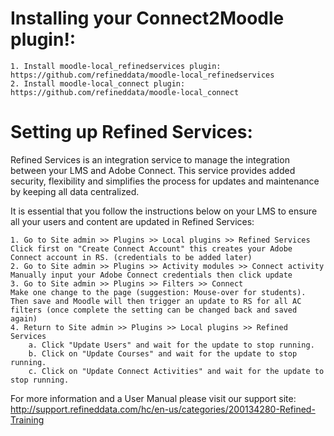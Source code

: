 Installing your Connect2Moodle plugin!:
======================================

    1. Install moodle-local_refinedservices plugin: https://github.com/refineddata/moodle-local_refinedservices
    2. Install moodle-local_connect plugin: https://github.com/refineddata/moodle-local_connect

Setting up Refined Services:
============================

Refined Services is an integration service to manage the integration between your LMS and Adobe Connect.  This service provides added security, flexibility and simplifies the process for updates and maintenance by keeping all data centralized.

It is essential that you follow the instructions below on your LMS to ensure all your users and content are updated in Refined Services:

    1. Go to Site admin >> Plugins >> Local plugins >> Refined Services
    Click first on "Create Connect Account" this creates your Adobe Connect account in RS. (credentials to be added later)
    2. Go to Site admin >> Plugins >> Activity modules >> Connect activity
    Manually input your Adobe Connect credentials then click update
    3. Go to Site admin >> Plugins >> Filters >> Connect
    Make one change to the page (suggestion: Mouse-over for students).  Then save and Moodle will then trigger an update to RS for all AC filters (once complete the setting can be changed back and saved again)
    4. Return to Site admin >> Plugins >> Local plugins >> Refined Services
        a. Click "Update Users" and wait for the update to stop running.
        b. Click on "Update Courses" and wait for the update to stop running.
        c. Click on "Update Connect Activities" and wait for the update to stop running.

For more information and a User Manual please visit our support site:
http://support.refineddata.com/hc/en-us/categories/200134280-Refined-Training
